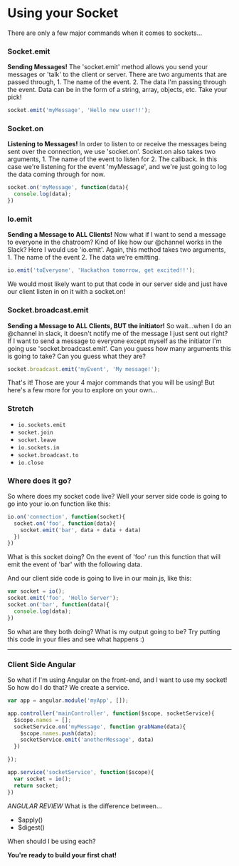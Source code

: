 # Using your Socket
There are only a few major commands when it comes to sockets...

### Socket.emit
__Sending Messages!__
The 'socket.emit' method allows you send your messages or 'talk' to the client or server. There are two arguments that are passed through, 1. The name of the event. 2. The data I'm passing through the event. Data can be in the form of a  string, array, objects, etc. Take your pick!

```js
socket.emit('myMessage', 'Hello new user!!');
```

### Socket.on
__Listening to Messages!__
In order to listen to or receive the messages being sent over the connection, we use 'socket.on'. Socket.on also takes two arguments, 1. The name of the event to listen for  2. The callback. In this case we're listening for the event 'myMessage', and we're just going to log the data coming through for now.

```js
socket.on('myMessage', function(data){
  console.log(data);
})
```

### Io.emit
__Sending a Message to ALL Clients!__
Now what if I want to send a message to everyone in the chatroom? Kind of like how our @channel works in the Slack?
Here I would use 'io.emit'. Again, this method takes two arguments, 1. The name of the event 2. The data we're emitting.

```js
io.emit('toEveryone', 'Hackathon tomorrow, get excited!!');
```

We would most likely want to put that code in our server side and just have our client listen in on it with a socket.on!

### Socket.broadcast.emit
__Sending a Message to ALL Clients, BUT the initiator!__
So wait...when I do an @channel in slack, it doesn't notify me of the message I just sent out right? If I want to send a message to everyone except myself as the initiator I'm going use 'socket.broadcast.emit'. Can you guess how many arguments this is going to take?  Can you guess what they are?

```js
socket.broadcast.emit('myEvent', 'My message!');
```

That's it! Those are your 4 major commands that you will be using! But here's a few more for you to explore on your own...


### Stretch
- `io.sockets.emit`
- `socket.join`
- `socket.leave`
- `io.sockets.in`
- `socket.broadcast.to`
- `io.close`

### Where does it go?
So where does my socket code live? Well your server side code is going to go into your io.on function like this:

```js
io.on('connection', function(socket){
  socket.on('foo', function(data){
    socket.emit('bar', data + data + data)
  })
})
```
What is this socket doing? On the event of 'foo' run this function that will emit the event of 'bar' with the following data.

And our client side code is going to live in our main.js, like this:

```js
var socket = io();
socket.emit('foo', 'Hello Server');
socket.on('bar', function(data){
  console.log(data);
})
```
So what are they both doing? What is my output going to be? Try putting this code in your files and see what happens :)


*****
### Client Side Angular
So what if I'm using Angular on the front-end, and I want to use my socket! So how do I do that? We create a service.

```js
var app = angular.module('myApp', []);

app.controller('mainController', function($scope, socketService){
  $scope.names = [];
  socketService.on('myMessage', function grabName(data){
    $scope.names.push(data);
    socketService.emit('anotherMessage', data)
  })

});

app.service('socketService', function($scope){
  var socket = io();
  return socket;
})

```

*ANGULAR REVIEW*
What is the difference between...
- $apply()
- $digest()

When should I be using each?

**You're ready to build your first chat!**
